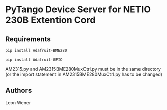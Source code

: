 # PyTango Device Server for NETIO 230B Extention Cord

## Requirements
`pip install Adafruit-BME280`

`pip install Adafruit-GPIO`

AM2315.py and AM2315BME280MuxCtrl.py must be in the same directory (or the import statement in AM2315BME280MuxCtrl.py has to be changed)

## Authors
Leon Wener
